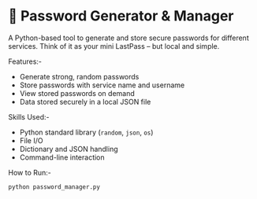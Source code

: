 # 🔐 Password Generator & Manager

A Python-based tool to generate and store secure passwords for different services. Think of it as your mini LastPass – but local and simple.

Features:-
- Generate strong, random passwords
- Store passwords with service name and username
- View stored passwords on demand
- Data stored securely in a local JSON file

Skills Used:-
- Python standard library (`random`, `json`, `os`)
- File I/O
- Dictionary and JSON handling
- Command-line interaction

How to Run:-
```bash
python password_manager.py
